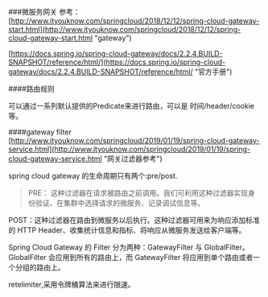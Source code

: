###微服务网关
参考：
[http://www.ityouknow.com/springcloud/2018/12/12/spring-cloud-gateway-start.html](http://www.ityouknow.com/springcloud/2018/12/12/spring-cloud-gateway-start.html "gateway")

[https://docs.spring.io/spring-cloud-gateway/docs/2.2.4.BUILD-SNAPSHOT/reference/html/](https://docs.spring.io/spring-cloud-gateway/docs/2.2.4.BUILD-SNAPSHOT/reference/html/ "官方手册")


####路由规则

可以通过一系列默认提供的Predicate来进行路由，可以是 时间/header/cookie等。

####gateway filter
[http://www.ityouknow.com/springcloud/2019/01/19/spring-cloud-gateway-service.html](http://www.ityouknow.com/springcloud/2019/01/19/spring-cloud-gateway-service.html "网关过滤器参考")

spring cloud gateway 的生命周期只有两个:pre/post.

> PRE： 这种过滤器在请求被路由之前调用。我们可利用这种过滤器实现身份验证、在集群中选择请求的微服务、记录调试信息等。
> 
POST：这种过滤器在路由到微服务以后执行。这种过滤器可用来为响应添加标准的 HTTP Header、收集统计信息和指标、将响应从微服务发送给客户端等。


Spring Cloud Gateway 的 Filter 分为两种：GatewayFilter 与 GlobalFilter。GlobalFilter 会应用到所有的路由上，而 GatewayFilter 将应用到单个路由或者一个分组的路由上。


retelimiter,采用令牌桶算法来进行限速。
